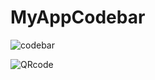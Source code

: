 # MyAppCodebar

![codebar](https://github.com/jzambranom30/MyAppCodebar/assets/127617553/49c6334a-dc07-44f0-96bb-0223600dd50d)

![QRcode](https://github.com/jzambranom30/MyAppCodebar/assets/127617553/bd797fc2-5629-42bc-8c1f-2adf175a112e)

